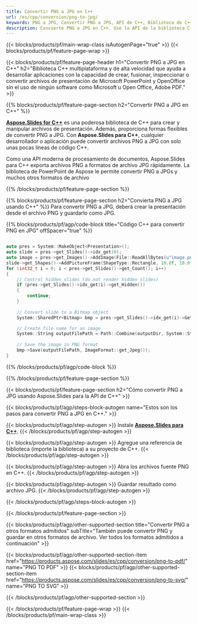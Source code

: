 ```yaml
---
title: Convertir PNG a JPG en C++
url: /es/cpp/conversion/png-to-jpg/
keywords: PNG a JPG, Convertir PNG a JPG, API de C++, Biblioteca de C++, PNG, JPG
description: Convierte PNG a JPG en C++. Use la API de la biblioteca C++ para convertir archivos PNG a JPG
---
```


{{< blocks/products/pf/main-wrap-class isAutogenPage="true" >}}
{{< blocks/products/pf/feature-page-wrap >}}

{{< blocks/products/pf/feature-page-header h1="Convertir PNG a JPG en C++" h2="Biblioteca C++ multiplataforma y de alta velocidad que ayuda a desarrollar aplicaciones con la capacidad de crear, fusionar, inspeccionar o convertir archivos de presentación de Microsoft PowerPoint y OpenOffice sin el uso de ningún software como Microsoft u Open Office, Adobe PDF." >}}

{{% blocks/products/pf/feature-page-section h2="Convertir PNG a JPG en C++" %}}

[**Aspose.Slides for C++**](https://products.aspose.com/slides/es/cpp/) es una poderosa biblioteca de C++ para crear y manipular archivos de presentación. Además, proporciona formas flexibles de convertir PNG a JPG. Con **Aspose.Slides para C++**, cualquier desarrollador o aplicación puede convertir archivos PNG a JPG con solo unas pocas líneas de código C++.

Como una API moderna de procesamiento de documentos, Aspose.Slides para C++ exporta archivos PNG a formatos de archivo JPG rápidamente. La biblioteca de PowerPoint de Aspose le permite convertir PNG a JPGs y muchos otros formatos de archivo

{{% /blocks/products/pf/feature-page-section %}}

{{% blocks/products/pf/feature-page-section  h2="Convierta PNG a JPG usando C++" %}}
Para convertir PNG a JPG, deberá crear la presentación desde el archivo PNG y guardarlo como JPG.

{{% blocks/products/pf/agp/code-block title="Código C++ para convertir PNG en JPG" offSpacer="true" %}}

```cpp

auto pres = System::MakeObject<Presentation>();
auto slide = pres->get_Slides()->idx_get(0);
auto image = pres->get_Images()->AddImage(File::ReadAllBytes(u"image.png"));
slide->get_Shapes()->AddPictureFrame(ShapeType::Rectangle, 10.0f, 10.0f, 100.0f, 100.0f, image);
for (int32_t i = 0; i < pres->get_Slides()->get_Count(); i++)
{
    // Control hidden slides (do not render hidden slides)
    if (pres->get_Slides()->idx_get(i)->get_Hidden())
    {
        continue;
    }
    
    // Convert slide to a Bitmap object
    System::SharedPtr<Bitmap> bmp = pres->get_Slides()->idx_get(i)->GetThumbnail(2.f, 2.f);

    // Create file name for an image
    System::String outputFilePath = Path::Combine(outputDir, System::String(u"Slide_") + i + u".jpg");
    
    // Save the image in PNG format
    bmp->Save(outputFilePath, ImageFormat::get_Jpeg());
}

```


{{% /blocks/products/pf/agp/code-block %}}

{{% /blocks/products/pf/feature-page-section %}}

{{< blocks/products/pf/feature-page-section  h2="Cómo convertir PNG a JPG usando Aspose.Slides para la API de C++" >}}

{{< blocks/products/pf/agp/steps-block-autogen name="Estos son los pasos para convertir PNG a JPG en C++." >}}

{{< blocks/products/pf/agp/step-autogen >}}
Instale [**Aspose.Slides para C++**](https://products.aspose.com/slides/es/cpp/).
{{< /blocks/products/pf/agp/step-autogen >}}

{{< blocks/products/pf/agp/step-autogen >}}
Agregue una referencia de biblioteca (importe la biblioteca) a su proyecto de C++.
{{< /blocks/products/pf/agp/step-autogen >}}

{{< blocks/products/pf/agp/step-autogen >}}
Abra los archivos fuente PNG en C++.
{{< /blocks/products/pf/agp/step-autogen >}}

{{< blocks/products/pf/agp/step-autogen >}}
Guardar resultado como archivo JPG.
{{< /blocks/products/pf/agp/step-autogen >}}

{{< /blocks/products/pf/agp/steps-block-autogen >}}

{{< /blocks/products/pf/feature-page-section >}}

{{< blocks/products/pf/agp/other-supported-section title="Convertir PNG a otros formatos admitidos" subTitle="También puede convertir PNG y guardar en otros formatos de archivo. Ver todos los formatos admitidos a continuación" >}}

{{< blocks/products/pf/agp/other-supported-section-item href="https://products.aspose.com/slides/es/cpp/conversion/png-to-pdf/" name="PNG TO PDF" >}}
{{< blocks/products/pf/agp/other-supported-section-item href="https://products.aspose.com/slides/es/cpp/conversion/png-to-svg/" name="PNG TO SVG" >}}


{{< /blocks/products/pf/agp/other-supported-section >}}

{{< /blocks/products/pf/feature-page-wrap >}}
{{< /blocks/products/pf/main-wrap-class >}}